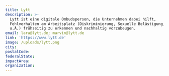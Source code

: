 ```yaml
---
title: Lytt
description: >-
  Lytt ist eine digitale Ombudsperson, die Unternehmen dabei hilft,
  Fehlverhalten am Arbeitsplatz (Diskriminierung, Sexuelle Belästigung, Mobbing
  u.Ä.) frühzeitig zu erkennen und nachhaltig vorzubeugen.
email: lara@lytt.de; marvin@lytt.de
link: 'https://www.lytt.de'
image: /uploads/lytt.png
city:
postalCode:
federalState:
impactArea:
organization:
---
```


